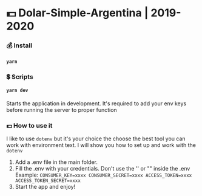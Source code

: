 # 💵 Dolar-Simple-Argentina | 2019-2020

### 💰 Install

#### `yarn`

### 💲 Scripts

#### `yarn dev`

Starts the application in development.
It's required to add your env keys before running the server to proper function

### 💵 How to use it

I like to use `dotenv` but it's your choice the choose the best tool you can work with
environment text. I will show you how to set up and work with the `dotenv`

1. Add a .env file in the main folder.
2. Fill the .env with your credentials. Don't use the '' or "" inside the .env
   Example:
   `CONSUMER_KEY=xxxx CONSUMER_SECRET=xxxx ACCESS_TOKEN=xxxx ACCESS_TOKEN_SECRET=xxxx`
3. Start the app and enjoy!
